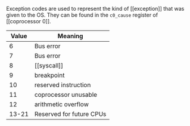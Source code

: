 Exception codes are used to represent the kind of [[exception]] that was given to the OS. They can be found in the `c0_cause` register of [[coprocessor 0]].

| Value | Meaning                  |
| ----- | ------------------------ |
| 6     | Bus error                |
| 7     | Bus error                |
| 8     | [[syscall]]              |
| 9     | breakpoint               |
| 10    | reserved instruction     |
| 11    | coprocessor unusable     |
| 12    | arithmetic overflow      |
| 13-21 | Reserved for future CPUs |


